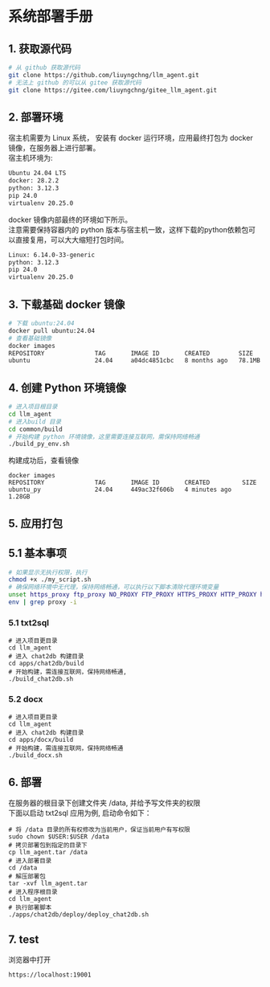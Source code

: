 # 系统部署手册
## 1. 获取源代码
```sh
# 从 github 获取源代码
git clone https://github.com/liuyngchng/llm_agent.git
# 无法上 github 的可以从 gitee 获取源代码
git clone https://gitee.com/liuyngchng/gitee_llm_agent.git
```
## 2. 部署环境
宿主机需要为 Linux 系统， 安装有 docker 运行环境，应用最终打包为 docker 镜像，在服务器上进行部署。  
宿主机环境为:
```sh
Ubuntu 24.04 LTS
docker: 28.2.2
python: 3.12.3
pip 24.0
virtualenv 20.25.0
```
docker 镜像内部最终的环境如下所示。  
注意需要保持容器内的 python 版本与宿主机一致，这样下载的python依赖包可以直接复用，可以大大缩短打包时间。
```sh
Linux: 6.14.0-33-generic
python: 3.12.3
pip 24.0
virtualenv 20.25.0
```
## 3. 下载基础 docker 镜像

```sh
# 下载 ubuntu:24.04
docker pull ubuntu:24.04
# 查看基础镜像
docker images
REPOSITORY              TAG       IMAGE ID       CREATED        SIZE
ubuntu                  24.04     a04dc4851cbc   8 months ago   78.1MB

```

## 4. 创建 Python 环境镜像
```sh
# 进入项目根目录
cd llm_agent
# 进入build 目录
cd common/build
# 开始构建 python 环境镜像，这里需要连接互联网，需保持网络畅通
./build_py_env.sh
```
构建成功后，查看镜像
```shell
docker images
REPOSITORY              TAG       IMAGE ID       CREATED         SIZE
ubuntu_py               24.04     449ac32f606b   4 minutes ago   1.28GB
```

## 5. 应用打包

## 5.1 基本事项

```sh
# 如果显示无执行权限，执行 
chmod +x ./my_script.sh
# 确保网络环境中无代理，保持网络畅通，可以执行以下脚本清除代理环境变量
unset https_proxy ftp_proxy NO_PROXY FTP_PROXY HTTPS_PROXY HTTP_PROXY http_proxy ALL_PROXY all_proxy no_proxy
env | grep proxy -i
```



### 5.1 txt2sql
```shell
# 进入项目更目录
cd llm_agent
# 进入 chat2db 构建目录
cd apps/chat2db/build
# 开始构建，需连接互联网，保持网络畅通,
./build_chat2db.sh
```

### 5.2 docx
```shell
# 进入项目更目录
cd llm_agent
# 进入 chat2db 构建目录
cd apps/docx/build
# 开始构建，需连接互联网，保持网络畅通
./build_docx.sh
```
## 6. 部署
在服务器的根目录下创建文件夹 /data, 并给予写文件夹的权限  
下面以启动 txt2sql 应用为例, 启动命令如下：
```shell
# 将 /data 目录的所有权修改为当前用户，保证当前用户有写权限
sudo chown $USER:$USER /data
# 拷贝部署包到指定的目录下
cp llm_agent.tar /data
# 进入部署目录
cd /data
# 解压部署包
tar -xvf llm_agent.tar
# 进入程序根目录
cd llm_agent
# 执行部署脚本
./apps/chat2db/deploy/deploy_chat2db.sh
```

## 7. test
浏览器中打开
```shell 
https://localhost:19001
```

